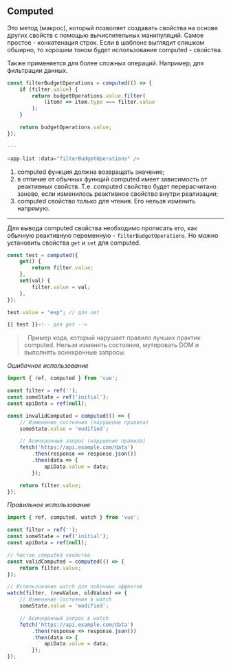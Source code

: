 ## Computed

Это метод (макрос), который позволяет создавать свойства на основе других свойств с помощью вычислительных манипуляций.
Самое простое - конкатенация строк. Если в шаблоне выглядит слишком обширно, то хорошим тоном будет использование computed - свойства.

Также применяется для более сложных операций. Например, для фильтрации данных.
```javascript
const filterBudgetOperations = computed(() => {
    if (filter.value) {
        return budgetOperations.value.filter(
            (item) => item.type === filter.value
        );
    }

    return budgetOperations.value;
});

---

<app-list :data="filterBudgetOperations" />
```

1. computed функция должна возвращать значение;
2. в отличие от обычных функций computed имеет зависимость от реактивных свойств. Т.е. computed свойство будет перерасчитано заново, если изменилось реактивное свойство внутри реализации;
3. computed свойство только для чтения. Его нельзя изменить напрямую.

***

Для вывода computed свойства необходимо прописать его, как обычную реактивную переменную - `filterBudgetOperations`. Но можно установить свойства `get` и `set` для computed.
```javascript
const test = computed({
    get() {
        return filter.value;
    },
    set(val) {
        filter.value = val;
    },
});

```

```js
test.value = "exp"; // для set
```

```html
{{ test }}<!-- для get -->
```

> &nbsp;
> Пример кода, который нарушает правило лучших практик computed. Нельзя изменять состояния, мутировать DOM и выполнять асинхронные запросы.
> &nbsp;

_Ошибочное использование_
```js
import { ref, computed } from 'vue';

const filter = ref('');
const someState = ref('initial');
const apiData = ref(null);

const invalidComputed = computed(() => {
    // Изменение состояния (нарушение правила)
    someState.value = 'modified';

    // Асинхронный запрос (нарушение правила)
    fetch('https://api.example.com/data')
        .then(response => response.json())
        .then(data => {
            apiData.value = data;
        });

    return filter.value;
});
```

_Правильное использование_
```js
import { ref, computed, watch } from 'vue';

const filter = ref('');
const someState = ref('initial');
const apiData = ref(null);

// Чистое computed свойство
const validComputed = computed(() => {
    return filter.value;
});

// Использование watch для побочных эффектов
watch(filter, (newValue, oldValue) => {
    // Изменение состояния в watch
    someState.value = 'modified';

    // Асинхронный запрос в watch
    fetch('https://api.example.com/data')
        .then(response => response.json())
        .then(data => {
            apiData.value = data;
        });
});
```